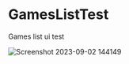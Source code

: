 # GamesListTest
Games list ui test 

![Screenshot 2023-09-02 144149](https://github.com/pravindesai/GamesListTest/assets/26360031/717be81f-4ced-4142-b1f4-43fc42628e0e)
